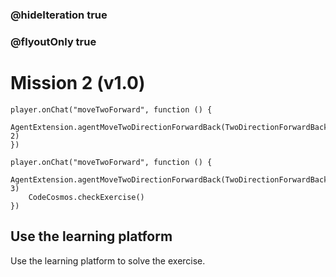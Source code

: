 ### @hideIteration true
### @flyoutOnly true
# Mission 2 (v1.0)

```blocks
player.onChat("moveTwoForward", function () {
    AgentExtension.agentMoveTwoDirectionForwardBack(TwoDirectionForwardBack.Forward, 2)
})

```

```template
player.onChat("moveTwoForward", function () {
    AgentExtension.agentMoveTwoDirectionForwardBack(TwoDirectionForwardBack.Back, 3)
    CodeCosmos.checkExercise()
})

```

## Use the learning platform
Use the learning platform to solve the exercise.